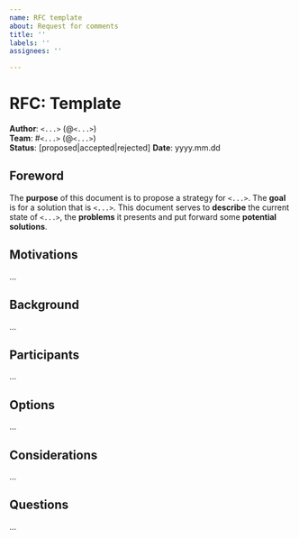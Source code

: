 ```yaml
---
name: RFC template
about: Request for comments
title: ''
labels: ''
assignees: ''

---
```


# RFC: Template

**Author**: `<...>` (@`<...>`)  
**Team**: #`<...>` (@`<...>`)  
**Status**: [proposed|accepted|rejected]
**Date**: yyyy.mm.dd

## Foreword

The **purpose** of this document is to propose a strategy for `<...>`. The **goal** is for a solution that is `<...>`. This document serves to **describe** the current state of `<...>`, the **problems** it presents and put forward some **potential solutions**.

## Motivations
...

## Background
...

## Participants
...

## Options
...

## Considerations
...

## Questions
...